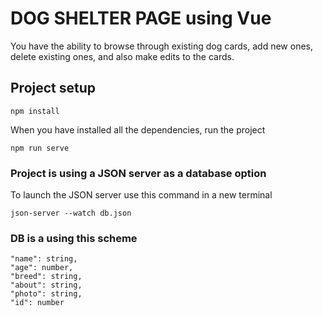 # DOG SHELTER PAGE using Vue

You have the ability to browse through existing dog cards, add new ones, delete existing ones, and also make edits to the cards.

## Project setup

```
npm install
```

When you have installed all the dependencies, run the project

```
npm run serve
```

### Project is using a JSON server as a database option

To launch the JSON server use this command in a new terminal

```
json-server --watch db.json
```

### DB is a using this scheme

```
"name": string,
"age": number,
"breed": string,
"about": string,
"photo": string,
"id": number
```
